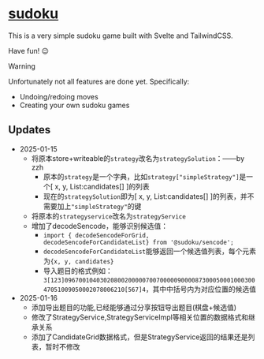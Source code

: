 # [sudoku](https://sudoku.jonasgeiler.com)

This is a very simple sudoku game built with Svelte and TailwindCSS.

Have fun! 😉

> [!WARNING]
> Unfortunately not all features are done yet. Specifically:
> - Undoing/redoing moves
> - Creating your own sudoku games





## Updates

- 2025-01-15
  - 将原本store+writeable的`strategy`改名为`strategySolution`：——by zzh
    - 原本的`strategy`是一个字典，比如`strategy["simpleStrategy"]`是一个[ x, y, List:candidates[] ]的列表
    - 现在的`strategySolution`即为[ x, y, List:candidates[] ]的列表，并不需要加上`"simpleStrategy"`的键
  - 将原本的`strategyservice`改名为`strategyService`
  - 增加了decodeSencode，能够识别候选值：
    - `import { decodeSencodeForGrid, decodeSencodeForCandidateList} from '@sudoku/sencode';`
    - `decodeSencodeForCandidateList`能够返回一个候选值列表，每个元素为`{x, y, candidates}`
    - 导入题目的格式例如：`3[123]09670010403020800200000700700000900008730005000100030047051009050002078006210[567]4`，其中中括号内为对应位置的候选值
- 2025-01-16
  - 添加导出题目的功能,已经能够通过分享按钮导出题目(棋盘+候选值)
  - 修改了StrategyService,StrategyServiceImpl等相关位置的数据格式和继承关系
  - 添加了CandidateGrid数据格式，但是StrategyService返回的结果还是列表，暂时不修改

